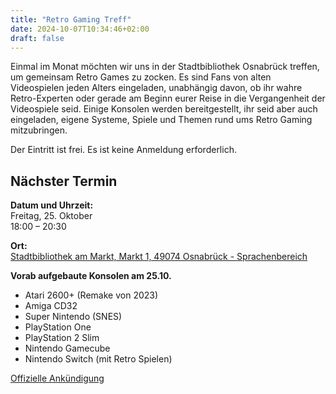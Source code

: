 ```yaml
---
title: "Retro Gaming Treff"
date: 2024-10-07T10:34:46+02:00
draft: false
---
```


Einmal im Monat möchten wir uns in der Stadtbibliothek Osnabrück treffen, um gemeinsam Retro Games zu zocken. Es sind Fans von alten Videospielen jeden Alters eingeladen, unabhängig davon, ob ihr wahre Retro-Experten oder gerade am Beginn eurer Reise in die Vergangenheit der Videospiele seid. Einige Konsolen werden bereitgestellt, ihr seid aber auch eingeladen, eigene Systeme, Spiele und Themen rund ums Retro Gaming mitzubringen.

Der Eintritt ist frei. Es ist keine Anmeldung erforderlich.

## Nächster Termin
**Datum und Uhrzeit:**\
Freitag, 25. Oktober\
18:00 – 20:30

**Ort:**\
[Stadtbibliothek am Markt, Markt 1, 49074 Osnabrück - Sprachenbereich](https://www.openstreetmap.org/node/268428092#map=19/52.277116/8.041998)

**Vorab aufgebaute Konsolen am 25.10.**
- Atari 2600+ (Remake von 2023)
- Amiga CD32
- Super Nintendo (SNES)
- PlayStation One
- PlayStation 2 Slim
- Nintendo Gamecube
- Nintendo Switch (mit Retro Spielen)

[Offizielle Ankündigung](https://stadtbibliothek.osnabrueck.de/erleben#/events/a8e5d8d3-2ba3-4cff-a5ef-d2a9a4324895)